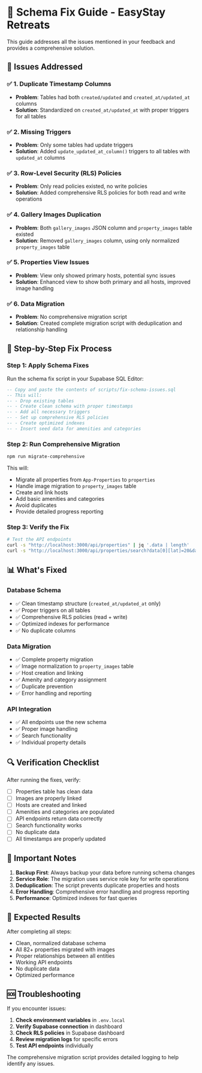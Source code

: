 # 🔧 Schema Fix Guide - EasyStay Retreats

This guide addresses all the issues mentioned in your feedback and provides a comprehensive solution.

## 🎯 Issues Addressed

### ✅ 1. Duplicate Timestamp Columns
- **Problem**: Tables had both `created/updated` and `created_at/updated_at` columns
- **Solution**: Standardized on `created_at/updated_at` with proper triggers for all tables

### ✅ 2. Missing Triggers
- **Problem**: Only some tables had update triggers
- **Solution**: Added `update_updated_at_column()` triggers to all tables with `updated_at` columns

### ✅ 3. Row-Level Security (RLS) Policies
- **Problem**: Only read policies existed, no write policies
- **Solution**: Added comprehensive RLS policies for both read and write operations

### ✅ 4. Gallery Images Duplication
- **Problem**: Both `gallery_images` JSON column and `property_images` table existed
- **Solution**: Removed `gallery_images` column, using only normalized `property_images` table

### ✅ 5. Properties View Issues
- **Problem**: View only showed primary hosts, potential sync issues
- **Solution**: Enhanced view to show both primary and all hosts, improved image handling

### ✅ 6. Data Migration
- **Problem**: No comprehensive migration script
- **Solution**: Created complete migration script with deduplication and relationship handling

## 🚀 Step-by-Step Fix Process

### Step 1: Apply Schema Fixes
Run the schema fix script in your Supabase SQL Editor:

```sql
-- Copy and paste the contents of scripts/fix-schema-issues.sql
-- This will:
-- - Drop existing tables
-- - Create clean schema with proper timestamps
-- - Add all necessary triggers
-- - Set up comprehensive RLS policies
-- - Create optimized indexes
-- - Insert seed data for amenities and categories
```

### Step 2: Run Comprehensive Migration
```bash
npm run migrate-comprehensive
```

This will:
- Migrate all properties from `App-Properties` to `properties`
- Handle image migration to `property_images` table
- Create and link hosts
- Add basic amenities and categories
- Avoid duplicates
- Provide detailed progress reporting

### Step 3: Verify the Fix
```bash
# Test the API endpoints
curl -s "http://localhost:3000/api/properties" | jq '.data | length'
curl -s "http://localhost:3000/api/properties/search?data[0][lat]=20&data[0][lng]=-100&data[1][lat]=40&data[1][lng]=-70&data[2][lat]=20&data[2][lng]=-70&data[3][lat]=40&data[3][lng]=-100" | jq '.data | length'
```

## 📊 What's Fixed

### Database Schema
- ✅ Clean timestamp structure (`created_at/updated_at` only)
- ✅ Proper triggers on all tables
- ✅ Comprehensive RLS policies (read + write)
- ✅ Optimized indexes for performance
- ✅ No duplicate columns

### Data Migration
- ✅ Complete property migration
- ✅ Image normalization to `property_images` table
- ✅ Host creation and linking
- ✅ Amenity and category assignment
- ✅ Duplicate prevention
- ✅ Error handling and reporting

### API Integration
- ✅ All endpoints use the new schema
- ✅ Proper image handling
- ✅ Search functionality
- ✅ Individual property details

## 🔍 Verification Checklist

After running the fixes, verify:

- [ ] Properties table has clean data
- [ ] Images are properly linked
- [ ] Hosts are created and linked
- [ ] Amenities and categories are populated
- [ ] API endpoints return data correctly
- [ ] Search functionality works
- [ ] No duplicate data
- [ ] All timestamps are properly updated

## 🚨 Important Notes

1. **Backup First**: Always backup your data before running schema changes
2. **Service Role**: The migration uses service role key for write operations
3. **Deduplication**: The script prevents duplicate properties and hosts
4. **Error Handling**: Comprehensive error handling and progress reporting
5. **Performance**: Optimized indexes for fast queries

## 🎉 Expected Results

After completing all steps:
- Clean, normalized database schema
- All 82+ properties migrated with images
- Proper relationships between all entities
- Working API endpoints
- No duplicate data
- Optimized performance

## 🆘 Troubleshooting

If you encounter issues:

1. **Check environment variables** in `.env.local`
2. **Verify Supabase connection** in dashboard
3. **Check RLS policies** in Supabase dashboard
4. **Review migration logs** for specific errors
5. **Test API endpoints** individually

The comprehensive migration script provides detailed logging to help identify any issues.
